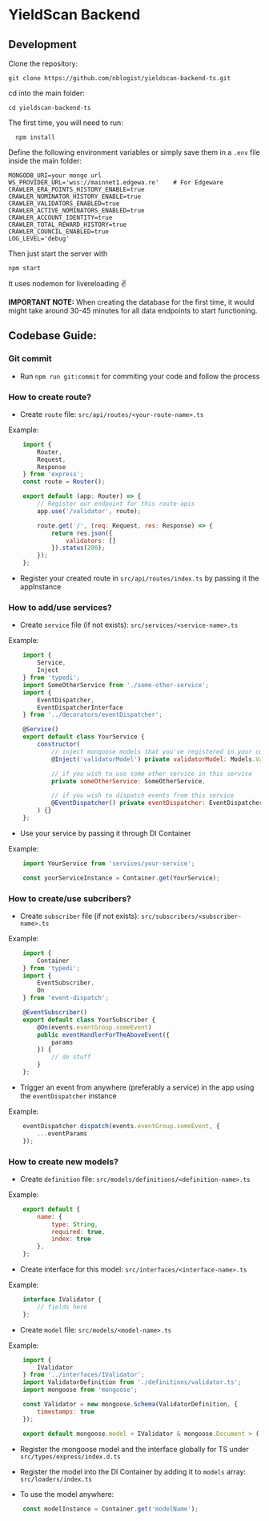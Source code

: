 # YieldScan Backend

  ## Development

Clone the repository:

```
git clone https://github.com/nblogist/yieldscan-backend-ts.git
```

cd into the main folder:

```
cd yieldscan-backend-ts
```

  The first time, you will need to run:



```
  npm install
  ```


  Define the following environment variables or simply save them in a `.env` file inside the main folder:


```
MONGODB_URI=your mongo url
WS_PROVIDER_URL='wss://mainnet1.edgewa.re'    # For Edgeware
CRAWLER_ERA_POINTS_HISTORY_ENABLE=true
CRAWLER_NOMINATOR_HISTORY_ENABLE=true
CRAWLER_VALIDATORS_ENABLED=true
CRAWLER_ACTIVE_NOMINATORS_ENABLED=true
CRAWLER_ACCOUNT_IDENTITY=true
CRAWLER_TOTAL_REWARD_HISTORY=true
CRAWLER_COUNCIL_ENABLED=true
LOG_LEVEL='debug'
```

Then just start the server with

```
npm start
```

  It uses nodemon for livereloading ✌️

**IMPORTANT NOTE:** When creating the database for the first time, it would might take around 30-45 minutes for all data endpoints to start functioning.

  ## Codebase Guide:

  ### Git commit

  + Run `npm run git:commit` for commiting your code and follow the process

  ### How to create route?

  + Create `route` file: `src/api/routes/<your-route-name>.ts`

  Example:


``` javascript
    import {
        Router,
        Request,
        Response
    } from 'express';
    const route = Router();

    export default (app: Router) => {
        // Register our endpoint for this route-apis
        app.use('/validator', route);

        route.get('/', (req: Request, res: Response) => {
            return res.json({
                validators: []
            }).status(200);
        });
    };
```

  + Register your created route in `src/api/routes/index.ts` by passing it the appInstance

  ### How to add/use services?

  + Create `service` file (if not exists): `src/services/<service-name>.ts`

  Example:


``` javascript
    import {
        Service,
        Inject
    } from 'typedi';
    import SomeOtherService from './some-other-service';
    import {
        EventDispatcher,
        EventDispatcherInterface
    } from '../decorators/eventDispatcher';

    @Service()
    export default class YourService {
        constructor(
            // inject mongoose models that you've registered in your containers
            @Inject('validatorModel') private validatorModel: Models.ValidatorModel,

            // if you wish to use some other service in this service
            private someOtherService: SomeOtherService,

            // if you wish to dispatch events from this service
            @EventDispatcher() private eventDispatcher: EventDispatcherInterface,
        ) {}
    };
```

  + Use your service by passing it through DI Container

  Example:


``` javascript
    import YourService from 'services/your-service';

    const yourServiceInstance = Container.get(YourService);
```

  ### How to create/use subcribers?

  + Create `subscriber` file (if not exists): `src/subscribers/<subscriber-name>.ts`

  Example:


``` javascript
    import {
        Container
    } from 'typedi';
    import {
        EventSubscriber,
        On
    } from 'event-dispatch';

    @EventSubscriber()
    export default class YourSubscriber {
        @On(events.eventGroup.someEvent)
        public eventHandlerForTheAboveEvent({
            params
        }) {
            // do stuff
        }
    };
```

  + Trigger an event from anywhere (preferably a service) in the app using the `eventDispatcher` instance

  Example:


``` javascript
    eventDispatcher.dispatch(events.eventGroup.someEvent, {
        ...eventParams
    });
```

  ### How to create new models?

  + Create `definition` file: `src/models/definitions/<definition-name>.ts`

  Example:


``` javascript
    export default {
        name: {
            type: String,
            required: true,
            index: true
        },
    };
```

  + Create interface for this model: `src/interfaces/<interface-name>.ts`

  Example:


``` javascript
    interface IValidator {
        // fields here
    };
```

  + Create `model` file: `src/models/<model-name>.ts`

  Example:


``` javascript
    import {
        IValidator
    } from '../interfaces/IValidator';
    import ValidatorDefinition from './definitions/validator.ts';
    import mongoose from 'mongoose';

    const Validator = new mongoose.Schema(ValidatorDefinition, {
        timestamps: true
    });

    export default mongoose.model < IValidator & mongoose.Document > ('Validator', Validator);
```

  + Register the mongoose model and the interface globally for TS under `src/types/express/index.d.ts`

  + Register the model into the DI Container by adding it to `models` array: `src/loaders/index.ts`

  + To use the model anywhere:



``` javascript
    const modelInstance = Container.get('modelName');
```
